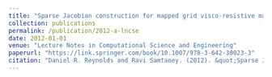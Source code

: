 ```yaml
---
title: "Sparse Jacobian construction for mapped grid visco-resistive magnetohydrodynamics"
collection: publications
permalink: /publication/2012-a-lncse
date: 2012-01-01
venue: "Lecture Notes in Computational Science and Engineering"
paperurl: "https://link.springer.com/book/10.1007/978-3-642-30023-3"
citation: "Daniel R. Reynolds and Ravi Samtaney. (2012). &quot;Sparse Jacobian construction for mapped grid visco-resistive magnetohydrodynamics.&quot; in <i>Recent Advances in Algorithmic Differentiation</i>, Lecture Notes in Computational Science and Engineering, vol. 87, Springer."
---
```

